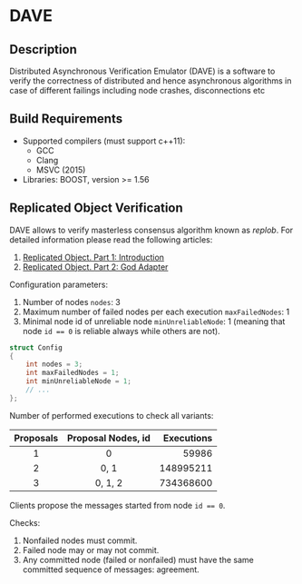 # DAVE

## Description

Distributed Asynchronous Verification Emulator (DAVE) is a software to verify the correctness of distributed and hence asynchronous algorithms in case of different failings including node crashes, disconnections etc

## Build Requirements

* Supported compilers (must support c++11):
    * GCC
    * Clang
    * MSVC (2015)
* Libraries: BOOST, version >= 1.56

## Replicated Object Verification

DAVE allows to verify masterless consensus algorithm known as *replob*. For detailed information please read the following articles:

1. [Replicated Object. Part 1: Introduction](http://gridem.blogspot.com/2015/09/replicated-object-part-1-introduction.html)
1. [Replicated Object. Part 2: God Adapter](http://gridem.blogspot.com/2015/11/replicated-object-part-2-god-adapter.html) 

Configuration parameters:

1. Number of nodes `nodes`: 3
2. Maximum number of failed nodes per each execution `maxFailedNodes`: 1
3. Minimal node id of unreliable node `minUnreliableNode`: 1 (meaning that node `id == 0` is reliable always while others are not).

```cpp
struct Config
{
    int nodes = 3;
    int maxFailedNodes = 1;
    int minUnreliableNode = 1;
	// ...
};
```

Number of performed executions to check all variants:

| Proposals | Proposal Nodes, id | Executions |
|:-:|:-:|--:|
| 1 | 0 | 59986 |
| 2 | 0, 1 | 148995211 |
| 3 | 0, 1, 2 | 734368600 |

Clients propose the messages started from node `id == 0`.

Checks:

1. Nonfailed nodes must commit.
2. Failed node may or may not commit.
3. Any committed node (failed or nonfailed) must have the same committed sequence of messages: agreement.
